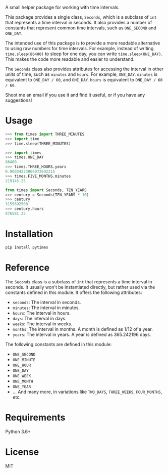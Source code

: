 A small helper package for working with time intervals.

This package provides a single class, `Seconds`, which is a subclass of `int` that
represents a time interval in seconds. It also provides a number of constants that
represent common time intervals, such as `ONE_SECOND` and `ONE_DAY`.

The intended use of this package is to provide a more readable alternative to using
raw numbers for time intervals. For example, instead of writing `time.sleep(86400)`
to sleep for one day, you can write `time.sleep(ONE_DAY)`. This makes the code more
readable and easier to understand.

The `Seconds` class also provides attributes for accessing the interval in other
units of time, such as `minutes` and `hours`. For example, `ONE_DAY.minutes` is
equivalent to `ONE_DAY / 60`, and `ONE_DAY.hours` is equivalent to `ONE_DAY / 60 / 60`.

Shoot me an email if you use it and find it useful, or if you have any suggestions!

# Usage
```python
>>> from times import THREE_MINUTES
>>> import time
>>> time.sleep(THREE_MINUTES)
```
```python
>>> import times
>>> times.ONE_DAY
86400
>>> times.THREE_HOURS.years
0.00034223866072692215
>>> times.FIVE_MONTHS.minutes
219145.25
```
```python
from times import Seconds, TEN_YEARS
>>> century = Seconds(TEN_YEARS * 10)
>>> century
3155692500
>>> century.hours
876581.25
```

# Installation
```bash
pip install pytimes
```

# Reference
The `Seconds` class is a subclass of `int` that represents a time interval in seconds. It usually won't be instantiated directly, but rather used via the constants defined in this module. It offers the following
attributes:

* `seconds`: The interval in seconds.
* `minutes`: The interval in minutes.
* `hours`: The interval in hours.
* `days`: The interval in days.
* `weeks`: The interval in weeks.
* `months`: The interval in months. A month is defined as 1/12 of a year.
* `years`: The interval in years. A year is defined as 365.242196 days.

The following constants are defined in this module:
* `ONE_SECOND`
* `ONE_MINUTE`
* `ONE_HOUR`
* `ONE_DAY`
* `ONE_WEEK`
* `ONE_MONTH`
* `ONE_YEAR`
* ... And many more, in variations like `TWO_DAYS`, `THREE_WEEKS`, `FOUR_MONTHS`, etc.


# Requirements
Python 3.6+



# License
MIT


